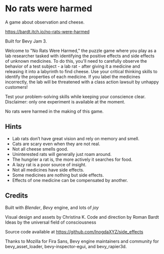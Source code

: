 # No rats were harmed

A game about observation and cheese.

https://bardt.itch.io/no-rats-were-harmed

Built for Bevy Jam 3.

Welcome to "No Rats Were Harmed," the puzzle game where you play as a lab researcher tasked with identifying the positive effects and side effects of unknown medicines. To do this, you'll need to carefully observe the behavior of a test subject - a lab rat - after giving it a medicine and releasing it into a labyrinth to find cheese. Use your critical thinking skills to identify the properties of each medicine. If you label the medicines incorrectly, the lab will be threatened with a class action lawsuit by unhappy customers!

Test your problem-solving skills while keeping your conscience clear. Disclaimer: only one experiment is available at the moment.

No rats were harmed in the making of this game.

## Hints

- Lab rats don’t have great vision and rely on memory and smell.
- Cats are scary even when they are not real.
- Not all cheese smells good.
- Uninterested rats will generally just roam around.
- The hungrier a rat is, the more actively it searches for food.
- A lazy rat is a poor source of insight.
- Not all medicines have side effects.
- Some medicines are nothing but side effects.
- Effects of one medicine can be compensated by another.


## Credits

Built with *Blender*, *Bevy* engine, and lots of *joy*

Visual design and assets by Christina K.
Code and direction by Roman Bardt
Ideas by the universal field of consciousness

Source code available at https://github.com/InogdaXYZ/side_effects

Thanks to Mozilla for Fira Sans,
Bevy engine maintainers and community for bevy_asset_loader, bevy-inspector-egui, and bevy_rapier3d.
